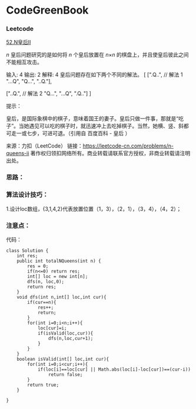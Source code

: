 # CodeGreenBook

### Leetcode

[52.N皇后II](https://leetcode-cn.com/problems/n-queens-ii/)

*n* 皇后问题研究的是如何将 *n* 个皇后放置在 *n*×*n* 的棋盘上，并且使皇后彼此之间不能相互攻击。

输入: 4
输出: 2
解释: 4 皇后问题存在如下两个不同的解法。
[
 [".Q..",  // 解法 1
  "...Q",
  "Q...",
  "..Q."],

 ["..Q.",  // 解法 2
  "Q...",
  "...Q",
  ".Q.."]
]

提示：

皇后，是国际象棋中的棋子，意味着国王的妻子。皇后只做一件事，那就是“吃子”。当她遇见可以吃的棋子时，就迅速冲上去吃掉棋子。当然，她横、竖、斜都可走一或七步，可进可退。（引用自 百度百科 - 皇后 ）

来源：力扣（LeetCode）
链接：https://leetcode-cn.com/problems/n-queens-ii
著作权归领扣网络所有。商业转载请联系官方授权，非商业转载请注明出处。

### 思路：



### 算法设计技巧：

1.设计loc数组，{3,1,4,2}代表放置位置（1，3），（2，1），（3，4），（4，2）；



### 注意点：



代码：

```
class Solution {
    int res;
    public int totalNQueens(int n) {
        res = 0;
        if(n<=0) return res;
        int[] loc = new int[n];
        dfs(n, loc,0);
        return res;
    }
    void dfs(int n,int[] loc,int cur){
        if(cur==n){
            res++;
            return;
        }
        for(int i=0;i<n;i++){
            loc[cur]=i;
            if(isValid(loc,cur)){
                dfs(n,loc,cur+1);
            }
        }
    }
    boolean isValid(int[] loc,int cur){
        for(int i=0;i<cur;i++){
            if(loc[i]==loc[cur] || Math.abs(loc[i]-loc[cur])==(cur-i))
                return false;
        }
        return true;
    }
    
}

```







